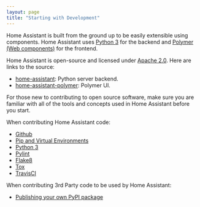```yaml
---
layout: page
title: "Starting with Development"
---
```


Home Assistant is built from the ground up to be easily extensible using components. Home Assistant uses [Python 3](https://www.python.org/) for the backend and [Polymer (Web components)](https://www.polymer-project.org/) for the frontend.

Home Assistant is open-source and licensed under [Apache 2.0](http://www.apache.org/licenses/LICENSE-2.0). Here are links to the source:

 - [home-assistant](https://github.com/home-assistant/home-assistant): Python server backend.
 - [home-assistant-polymer](https://github.com/home-assistant/home-assistant-polymer): Polymer UI.

For those new to contributing to open source software, make sure you are familiar with all of the tools and concepts used in Home Assistant before you start.

When contributing Home Assistant code:
 - [Github](https://guides.github.com/activities/hello-world/)
 - [Pip and Virtual Environments](https://www.dabapps.com/blog/introduction-to-pip-and-virtualenv-python/)
 - [Python 3](https://www.python.org/)
 - [Pylint](https://www.pylint.org)
 - [Flake8](http://flake8.pycqa.org/en/latest/)
 - [Tox](http://tox.readthedocs.org/en/latest/)
 - [TravisCl](https://travis-ci.org/)

When contributing 3rd Party code to be used by Home Assistant:
 - [Publishing your own PyPI package](https://jeffknupp.com/blog/2013/08/16/open-sourcing-a-python-project-the-right-way/)
